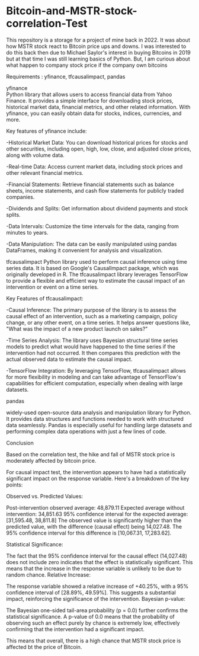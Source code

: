 # Bitcoin-and-MSTR-stock-correlation-Test
This repository is a storage for a project of mine back in 2022. It was about how MSTR stock react to Bitcoin price ups and downs. I was interested to do this back then due to Michael Saylor's interest in buying Bitcoins in 2019 but at that time I was still learning basics of Python. But, I am curious about what happen to company stock price if the company own bitcoins

Requirements :
yfinance, tfcausalimpact, pandas

yfinance  
Python library that allows users to access financial data from Yahoo Finance. It provides a simple interface for downloading stock prices, historical market data, financial metrics, and other related information. With yfinance, you can easily obtain data for stocks, indices, currencies, and more.

Key features of yfinance include:

-Historical Market Data: You can download historical prices for stocks and other securities, including open, high, low, close, and adjusted close prices, along with volume data.

-Real-time Data: Access current market data, including stock prices and other relevant financial metrics.

-Financial Statements: Retrieve financial statements such as balance sheets, income statements, and cash flow statements for publicly traded companies.

-Dividends and Splits: Get information about dividend payments and stock splits.

-Data Intervals: Customize the time intervals for the data, ranging from minutes to years.

-Data Manipulation: The data can be easily manipulated using pandas DataFrames, making it convenient for analysis and visualization.


tfcausalimpact 
Python library used to perform causal inference using time series data. It is based on Google's CausalImpact package, which was originally developed in R. The tfcausalimpact library leverages TensorFlow to provide a flexible and efficient way to estimate the causal impact of an intervention or event on a time series.

Key Features of tfcausalimpact:

-Causal Inference: The primary purpose of the library is to assess the causal effect of an intervention, such as a marketing campaign, policy change, or any other event, on a time series. It helps answer questions like, "What was the impact of a new product launch on sales?"

-Time Series Analysis: The library uses Bayesian structural time series models to predict what would have happened to the time series if the intervention had not occurred. It then compares this prediction with the actual observed data to estimate the causal impact.

-TensorFlow Integration: By leveraging TensorFlow, tfcausalimpact allows for more flexibility in modeling and can take advantage of TensorFlow's capabilities for efficient computation, especially when dealing with large datasets.


pandas

widely-used open-source data analysis and manipulation library for Python. It provides data structures and functions needed to work with structured data seamlessly. Pandas is especially useful for handling large datasets and performing complex data operations with just a few lines of code.



Conclusion

Based on the correlation test, the hike and fall of MSTR stock price is moderately affected by bitcoin price. 

For causal impact test, the intervention appears to have had a statistically significant impact on the response variable. Here's a breakdown of the key points:

Observed vs. Predicted Values:

Post-intervention observed average: 48,879.11
Expected average without intervention: 34,851.63
95% confidence interval for the expected average: [31,595.48, 38,811.8]
The observed value is significantly higher than the predicted value, with the difference (causal effect) being 14,027.48. The 95% confidence interval for this difference is [10,067.31, 17,283.62].

Statistical Significance:

The fact that the 95% confidence interval for the causal effect (14,027.48) does not include zero indicates that the effect is statistically significant. This means that the increase in the response variable is unlikely to be due to random chance.
Relative Increase:

The response variable showed a relative increase of +40.25%, with a 95% confidence interval of [28.89%, 49.59%]. This suggests a substantial impact, reinforcing the significance of the intervention.
Bayesian p-value:

The Bayesian one-sided tail-area probability (p = 0.0) further confirms the statistical significance. A p-value of 0.0 means that the probability of observing such an effect purely by chance is extremely low, effectively confirming that the intervention had a significant impact.


This means that overall, there is a high chance that MSTR stock price is affected bt the price of Bitcoin.

